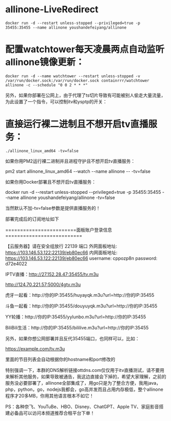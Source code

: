 # allinone-LiveRedirect

```
docker run -d --restart unless-stopped --privileged=true -p 35455:35455 --name allinone youshandefeiyang/allinone
```
# 配置watchtower每天凌晨两点自动监听allinone镜像更新：
```
docker run -d --name watchtower --restart unless-stopped -v /var/run/docker.sock:/var/run/docker.sock containrrr/watchtower allinone -c --schedule "0 0 2 * * *"
```
另外，如果你部署在公网上，由于代理了ts切片导致有可能被别人偷走大量流量，为此设置了一个指令，可以控制itv和ysptp的开关：

# 直接运行裸二进制且不想开启tv直播服务：
```
./allinone_linux_amd64 -tv=false
```
如果你用PM2运行裸二进制并且进程守护且不想开启tv直播服务：

pm2 start allinone_linux_amd64 --watch --name allinone -- -tv=false

如果你用Docker部署且不想开启tv直播服务：

docker run -d --restart unless-stopped --privileged=true -p 35455:35455 --name allinone youshandefeiyang/allinone -tv=false

当然默认不加-tv=false参数是提供直播服务的！

部署完成后的订阅地址如下

========================面板账户登录信息==========================

 【云服务器】请在安全组放行 22139 端口
 外网面板地址: 
https://103.146.53.122:22139/eb80ec66
 内网面板地址:
 https://103.146.53.122:22139/eb80ec66
 username: 
cppozp8n
 password: 
d72e4022

IPTV直播：http://27.152.28.47:35455/tv.m3u

http://124.70.221.57:5000/4gtv.m3u

虎牙一起看：http://你的IP:35455/huyayqk.m3u?url=http://你的IP:35455

斗鱼一起看：http://你的IP:35455/douyuyqk.m3u?url=http://你的IP:35455

YY轮播：http://你的IP:35455/yylunbo.m3u?url=http://你的IP:35455

BiliBili生活：http://你的IP:35455/bililive.m3u?url=http://你的IP:35455

另外，如果你想公网部署并且反代35455端口，也同样可以，比如：

https://example.com/tv.m3u

里面的节目列表会自动根据你的hostname和port修改的

特别强调一下，本群的DNS解析链接ottdns.com仅仅用于itv直播测试，请不要用来解析其他服务，如果导致被通告，我这边直接会下掉的，希望大家理解，之前的服务没必要部署了，allinone全部集成了，用go只是为了整合方便，我用java，php，python，go，nodejs我都会，go高并发而且占用内存极低，整个allinone程序才20多MB，你用其他语言根本不如它！



PS：各种奈飞、YouTuBe、HBO、Disney、ChatGPT、Apple TV、家庭影音搭建必备品可以访问本频道推荐合租平台下单！